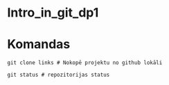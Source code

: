 # Intro_in_git_dp1

# Komandas
```
git clone links # Nokopē projektu no github lokāli

git status # repozitorijas status



```